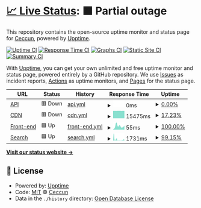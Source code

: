 # [📈 Live Status](https://demo.upptime.js.org): <!--live status--> **🟧 Partial outage**

This repository contains the open-source uptime monitor and status page for [Ceccun](https://ceccun.com), powered by [Upptime](https://github.com/upptime/upptime).

[![Uptime CI](https://github.com/stel-la/status/workflows/Uptime%20CI/badge.svg)](https://github.com/stel-la/status/actions?query=workflow%3A%22Uptime+CI%22)
[![Response Time CI](https://github.com/stel-la/status/workflows/Response%20Time%20CI/badge.svg)](https://github.com/stel-la/status/actions?query=workflow%3A%22Response+Time+CI%22)
[![Graphs CI](https://github.com/stel-la/status/workflows/Graphs%20CI/badge.svg)](https://github.com/stel-la/status/actions?query=workflow%3A%22Graphs+CI%22)
[![Static Site CI](https://github.com/stel-la/status/workflows/Static%20Site%20CI/badge.svg)](https://github.com/stel-la/status/actions?query=workflow%3A%22Static+Site+CI%22)
[![Summary CI](https://github.com/stel-la/status/workflows/Summary%20CI/badge.svg)](https://github.com/stel-la/status/actions?query=workflow%3A%22Summary+CI%22)

With [Upptime](https://upptime.js.org), you can get your own unlimited and free uptime monitor and status page, powered entirely by a GitHub repository. We use [Issues](https://github.com/stel-la/status/issues) as incident reports, [Actions](https://github.com/stel-la/status/actions) as uptime monitors, and [Pages](https://demo.upptime.js.org) for the status page.

<!--start: status pages-->
<!-- This summary is generated by Upptime (https://github.com/upptime/upptime) -->
<!-- Do not edit this manually, your changes will be overwritten -->
<!-- prettier-ignore -->
| URL | Status | History | Response Time | Uptime |
| --- | ------ | ------- | ------------- | ------ |
| <img alt="" src="https://icons.duckduckgo.com/ip3/api.ceccun.com.ico" height="13"> [API](https://api.ceccun.com/cdynamic/captive) | 🟥 Down | [api.yml](https://github.com/ceccun/status/commits/HEAD/history/api.yml) | <details><summary><img alt="Response time graph" src="./graphs/api/response-time-week.png" height="20"> 0ms</summary><br><a href="https://status.ceccun.com/history/api"><img alt="Response time 673" src="https://img.shields.io/endpoint?url=https%3A%2F%2Fraw.githubusercontent.com%2Fceccun%2Fstatus%2FHEAD%2Fapi%2Fapi%2Fresponse-time.json"></a><br><a href="https://status.ceccun.com/history/api"><img alt="24-hour response time 0" src="https://img.shields.io/endpoint?url=https%3A%2F%2Fraw.githubusercontent.com%2Fceccun%2Fstatus%2FHEAD%2Fapi%2Fapi%2Fresponse-time-day.json"></a><br><a href="https://status.ceccun.com/history/api"><img alt="7-day response time 0" src="https://img.shields.io/endpoint?url=https%3A%2F%2Fraw.githubusercontent.com%2Fceccun%2Fstatus%2FHEAD%2Fapi%2Fapi%2Fresponse-time-week.json"></a><br><a href="https://status.ceccun.com/history/api"><img alt="30-day response time 0" src="https://img.shields.io/endpoint?url=https%3A%2F%2Fraw.githubusercontent.com%2Fceccun%2Fstatus%2FHEAD%2Fapi%2Fapi%2Fresponse-time-month.json"></a><br><a href="https://status.ceccun.com/history/api"><img alt="1-year response time 594" src="https://img.shields.io/endpoint?url=https%3A%2F%2Fraw.githubusercontent.com%2Fceccun%2Fstatus%2FHEAD%2Fapi%2Fapi%2Fresponse-time-year.json"></a></details> | <details><summary><a href="https://status.ceccun.com/history/api">0.00%</a></summary><a href="https://status.ceccun.com/history/api"><img alt="All-time uptime 71.63%" src="https://img.shields.io/endpoint?url=https%3A%2F%2Fraw.githubusercontent.com%2Fceccun%2Fstatus%2FHEAD%2Fapi%2Fapi%2Fuptime.json"></a><br><a href="https://status.ceccun.com/history/api"><img alt="24-hour uptime 0.00%" src="https://img.shields.io/endpoint?url=https%3A%2F%2Fraw.githubusercontent.com%2Fceccun%2Fstatus%2FHEAD%2Fapi%2Fapi%2Fuptime-day.json"></a><br><a href="https://status.ceccun.com/history/api"><img alt="7-day uptime 0.00%" src="https://img.shields.io/endpoint?url=https%3A%2F%2Fraw.githubusercontent.com%2Fceccun%2Fstatus%2FHEAD%2Fapi%2Fapi%2Fuptime-week.json"></a><br><a href="https://status.ceccun.com/history/api"><img alt="30-day uptime 4.67%" src="https://img.shields.io/endpoint?url=https%3A%2F%2Fraw.githubusercontent.com%2Fceccun%2Fstatus%2FHEAD%2Fapi%2Fapi%2Fuptime-month.json"></a><br><a href="https://status.ceccun.com/history/api"><img alt="1-year uptime 51.93%" src="https://img.shields.io/endpoint?url=https%3A%2F%2Fraw.githubusercontent.com%2Fceccun%2Fstatus%2FHEAD%2Fapi%2Fapi%2Fuptime-year.json"></a></details>
| <img alt="" src="https://icons.duckduckgo.com/ip3/cdn.ceccun.com.ico" height="13"> [CDN](https://cdn.ceccun.com/cdynamic/captive) | 🟥 Down | [cdn.yml](https://github.com/ceccun/status/commits/HEAD/history/cdn.yml) | <details><summary><img alt="Response time graph" src="./graphs/cdn/response-time-week.png" height="20"> 15475ms</summary><br><a href="https://status.ceccun.com/history/cdn"><img alt="Response time 12292" src="https://img.shields.io/endpoint?url=https%3A%2F%2Fraw.githubusercontent.com%2Fceccun%2Fstatus%2FHEAD%2Fapi%2Fcdn%2Fresponse-time.json"></a><br><a href="https://status.ceccun.com/history/cdn"><img alt="24-hour response time 15468" src="https://img.shields.io/endpoint?url=https%3A%2F%2Fraw.githubusercontent.com%2Fceccun%2Fstatus%2FHEAD%2Fapi%2Fcdn%2Fresponse-time-day.json"></a><br><a href="https://status.ceccun.com/history/cdn"><img alt="7-day response time 15475" src="https://img.shields.io/endpoint?url=https%3A%2F%2Fraw.githubusercontent.com%2Fceccun%2Fstatus%2FHEAD%2Fapi%2Fcdn%2Fresponse-time-week.json"></a><br><a href="https://status.ceccun.com/history/cdn"><img alt="30-day response time 15497" src="https://img.shields.io/endpoint?url=https%3A%2F%2Fraw.githubusercontent.com%2Fceccun%2Fstatus%2FHEAD%2Fapi%2Fcdn%2Fresponse-time-month.json"></a><br><a href="https://status.ceccun.com/history/cdn"><img alt="1-year response time 12527" src="https://img.shields.io/endpoint?url=https%3A%2F%2Fraw.githubusercontent.com%2Fceccun%2Fstatus%2FHEAD%2Fapi%2Fcdn%2Fresponse-time-year.json"></a></details> | <details><summary><a href="https://status.ceccun.com/history/cdn">17.23%</a></summary><a href="https://status.ceccun.com/history/cdn"><img alt="All-time uptime 99.09%" src="https://img.shields.io/endpoint?url=https%3A%2F%2Fraw.githubusercontent.com%2Fceccun%2Fstatus%2FHEAD%2Fapi%2Fcdn%2Fuptime.json"></a><br><a href="https://status.ceccun.com/history/cdn"><img alt="24-hour uptime 22.53%" src="https://img.shields.io/endpoint?url=https%3A%2F%2Fraw.githubusercontent.com%2Fceccun%2Fstatus%2FHEAD%2Fapi%2Fcdn%2Fuptime-day.json"></a><br><a href="https://status.ceccun.com/history/cdn"><img alt="7-day uptime 17.23%" src="https://img.shields.io/endpoint?url=https%3A%2F%2Fraw.githubusercontent.com%2Fceccun%2Fstatus%2FHEAD%2Fapi%2Fcdn%2Fuptime-week.json"></a><br><a href="https://status.ceccun.com/history/cdn"><img alt="30-day uptime 80.79%" src="https://img.shields.io/endpoint?url=https%3A%2F%2Fraw.githubusercontent.com%2Fceccun%2Fstatus%2FHEAD%2Fapi%2Fcdn%2Fuptime-month.json"></a><br><a href="https://status.ceccun.com/history/cdn"><img alt="1-year uptime 98.40%" src="https://img.shields.io/endpoint?url=https%3A%2F%2Fraw.githubusercontent.com%2Fceccun%2Fstatus%2FHEAD%2Fapi%2Fcdn%2Fuptime-year.json"></a></details>
| <img alt="" src="https://icons.duckduckgo.com/ip3/ceccun.com.ico" height="13"> [Front-end](https://ceccun.com) | 🟩 Up | [front-end.yml](https://github.com/ceccun/status/commits/HEAD/history/front-end.yml) | <details><summary><img alt="Response time graph" src="./graphs/front-end/response-time-week.png" height="20"> 55ms</summary><br><a href="https://status.ceccun.com/history/front-end"><img alt="Response time 136" src="https://img.shields.io/endpoint?url=https%3A%2F%2Fraw.githubusercontent.com%2Fceccun%2Fstatus%2FHEAD%2Fapi%2Ffront-end%2Fresponse-time.json"></a><br><a href="https://status.ceccun.com/history/front-end"><img alt="24-hour response time 61" src="https://img.shields.io/endpoint?url=https%3A%2F%2Fraw.githubusercontent.com%2Fceccun%2Fstatus%2FHEAD%2Fapi%2Ffront-end%2Fresponse-time-day.json"></a><br><a href="https://status.ceccun.com/history/front-end"><img alt="7-day response time 55" src="https://img.shields.io/endpoint?url=https%3A%2F%2Fraw.githubusercontent.com%2Fceccun%2Fstatus%2FHEAD%2Fapi%2Ffront-end%2Fresponse-time-week.json"></a><br><a href="https://status.ceccun.com/history/front-end"><img alt="30-day response time 91" src="https://img.shields.io/endpoint?url=https%3A%2F%2Fraw.githubusercontent.com%2Fceccun%2Fstatus%2FHEAD%2Fapi%2Ffront-end%2Fresponse-time-month.json"></a><br><a href="https://status.ceccun.com/history/front-end"><img alt="1-year response time 127" src="https://img.shields.io/endpoint?url=https%3A%2F%2Fraw.githubusercontent.com%2Fceccun%2Fstatus%2FHEAD%2Fapi%2Ffront-end%2Fresponse-time-year.json"></a></details> | <details><summary><a href="https://status.ceccun.com/history/front-end">100.00%</a></summary><a href="https://status.ceccun.com/history/front-end"><img alt="All-time uptime 99.99%" src="https://img.shields.io/endpoint?url=https%3A%2F%2Fraw.githubusercontent.com%2Fceccun%2Fstatus%2FHEAD%2Fapi%2Ffront-end%2Fuptime.json"></a><br><a href="https://status.ceccun.com/history/front-end"><img alt="24-hour uptime 100.00%" src="https://img.shields.io/endpoint?url=https%3A%2F%2Fraw.githubusercontent.com%2Fceccun%2Fstatus%2FHEAD%2Fapi%2Ffront-end%2Fuptime-day.json"></a><br><a href="https://status.ceccun.com/history/front-end"><img alt="7-day uptime 100.00%" src="https://img.shields.io/endpoint?url=https%3A%2F%2Fraw.githubusercontent.com%2Fceccun%2Fstatus%2FHEAD%2Fapi%2Ffront-end%2Fuptime-week.json"></a><br><a href="https://status.ceccun.com/history/front-end"><img alt="30-day uptime 100.00%" src="https://img.shields.io/endpoint?url=https%3A%2F%2Fraw.githubusercontent.com%2Fceccun%2Fstatus%2FHEAD%2Fapi%2Ffront-end%2Fuptime-month.json"></a><br><a href="https://status.ceccun.com/history/front-end"><img alt="1-year uptime 99.98%" src="https://img.shields.io/endpoint?url=https%3A%2F%2Fraw.githubusercontent.com%2Fceccun%2Fstatus%2FHEAD%2Fapi%2Ffront-end%2Fuptime-year.json"></a></details>
| <img alt="" src="https://icons.duckduckgo.com/ip3/bettersearch.ejaz4.repl.co.ico" height="13"> [Search](https://bettersearch.ejaz4.repl.co/) | 🟩 Up | [search.yml](https://github.com/ceccun/status/commits/HEAD/history/search.yml) | <details><summary><img alt="Response time graph" src="./graphs/search/response-time-week.png" height="20"> 1731ms</summary><br><a href="https://status.ceccun.com/history/search"><img alt="Response time 1346" src="https://img.shields.io/endpoint?url=https%3A%2F%2Fraw.githubusercontent.com%2Fceccun%2Fstatus%2FHEAD%2Fapi%2Fsearch%2Fresponse-time.json"></a><br><a href="https://status.ceccun.com/history/search"><img alt="24-hour response time 2182" src="https://img.shields.io/endpoint?url=https%3A%2F%2Fraw.githubusercontent.com%2Fceccun%2Fstatus%2FHEAD%2Fapi%2Fsearch%2Fresponse-time-day.json"></a><br><a href="https://status.ceccun.com/history/search"><img alt="7-day response time 1731" src="https://img.shields.io/endpoint?url=https%3A%2F%2Fraw.githubusercontent.com%2Fceccun%2Fstatus%2FHEAD%2Fapi%2Fsearch%2Fresponse-time-week.json"></a><br><a href="https://status.ceccun.com/history/search"><img alt="30-day response time 3033" src="https://img.shields.io/endpoint?url=https%3A%2F%2Fraw.githubusercontent.com%2Fceccun%2Fstatus%2FHEAD%2Fapi%2Fsearch%2Fresponse-time-month.json"></a><br><a href="https://status.ceccun.com/history/search"><img alt="1-year response time 1619" src="https://img.shields.io/endpoint?url=https%3A%2F%2Fraw.githubusercontent.com%2Fceccun%2Fstatus%2FHEAD%2Fapi%2Fsearch%2Fresponse-time-year.json"></a></details> | <details><summary><a href="https://status.ceccun.com/history/search">99.15%</a></summary><a href="https://status.ceccun.com/history/search"><img alt="All-time uptime 96.97%" src="https://img.shields.io/endpoint?url=https%3A%2F%2Fraw.githubusercontent.com%2Fceccun%2Fstatus%2FHEAD%2Fapi%2Fsearch%2Fuptime.json"></a><br><a href="https://status.ceccun.com/history/search"><img alt="24-hour uptime 97.74%" src="https://img.shields.io/endpoint?url=https%3A%2F%2Fraw.githubusercontent.com%2Fceccun%2Fstatus%2FHEAD%2Fapi%2Fsearch%2Fuptime-day.json"></a><br><a href="https://status.ceccun.com/history/search"><img alt="7-day uptime 99.15%" src="https://img.shields.io/endpoint?url=https%3A%2F%2Fraw.githubusercontent.com%2Fceccun%2Fstatus%2FHEAD%2Fapi%2Fsearch%2Fuptime-week.json"></a><br><a href="https://status.ceccun.com/history/search"><img alt="30-day uptime 99.60%" src="https://img.shields.io/endpoint?url=https%3A%2F%2Fraw.githubusercontent.com%2Fceccun%2Fstatus%2FHEAD%2Fapi%2Fsearch%2Fuptime-month.json"></a><br><a href="https://status.ceccun.com/history/search"><img alt="1-year uptime 95.90%" src="https://img.shields.io/endpoint?url=https%3A%2F%2Fraw.githubusercontent.com%2Fceccun%2Fstatus%2FHEAD%2Fapi%2Fsearch%2Fuptime-year.json"></a></details>

<!--end: status pages-->

[**Visit our status website →**](https://demo.upptime.js.org)

## 📄 License

- Powered by: [Upptime](https://github.com/upptime/upptime)
- Code: [MIT](./LICENSE) © [Ceccun](https://ceccun.com)
- Data in the `./history` directory: [Open Database License](https://opendatacommons.org/licenses/odbl/1-0/)
